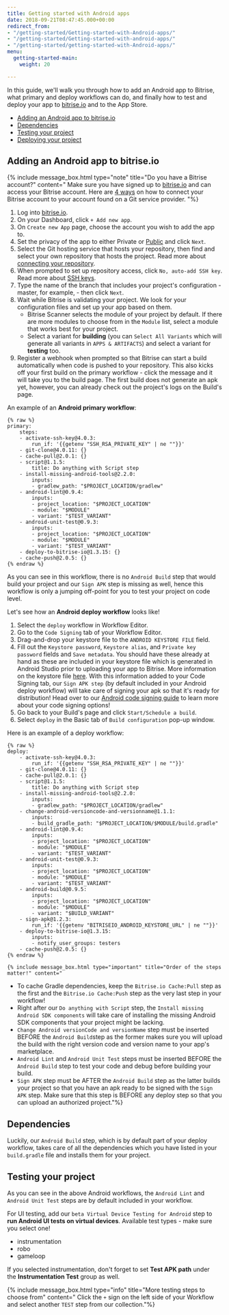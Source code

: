 ```yaml
---
title: Getting started with Android apps
date: 2018-09-21T08:47:45.000+00:00
redirect_from:
- "/getting-started/Getting-started-with-Android-apps/"
- "/getting-started/Getting-started-with-android-apps/"
- "/getting-started/getting-started-with-Android-apps/"
menu:
  getting-started-main:
    weight: 20

---
```

In this guide, we'll walk you through how to add an Android app to Bitrise, what primary and deploy workflows can do, and finally how to test and deploy your app to [bitrise.io](https://www.bitrise.io/) and to the App Store.

* [Adding an Android app to bitrise.io](/getting-started/getting-started-with-android-apps/#add-an-android-app-to-bitriseio)
* [Dependencies](/getting-started/getting-started-with-android-apps/#dependencies)
* [Testing your project](/getting-started/getting-started-with-android-apps/#testing-your-project)
* [Deploying your project](/getting-started/getting-started-with-android-apps/#deploying-your-project)

## Adding an Android app to bitrise.io

{% include message_box.html type="note" title="Do you have a Bitrise account?" content=" Make sure you have signed up to [bitrise.io](https://www.bitrise.io) and can access your Bitrise account. Here are [4 ways](https://devcenter.bitrise.io/getting-started/index#signing-up-to-bitrise) on how to connect your Bitrise account to your account found on a Git service provider. "%}

1. Log into [bitrise.io](https://www.bitrise.io/).
2. On your Dashboard, click `+ Add new app`.
3. On `Create new App` page, choose the account you wish to add the app to.
4. Set the privacy of the app to either Private or [Public](/getting-started/adding-a-new-app/public-apps) and click `Next`.
5. Select the Git hosting service that hosts your repository, then find and select your own repository that hosts the project. Read more about [connecting your repository](/getting-started/adding-a-new-app/connecting-a-repository/).
6. When prompted to set up repository access, click `No, auto-add SSH key`. Read more about [SSH keys](/getting-started/adding-a-new-app/setting-up-ssh-keys/).
7. Type the name of the branch that includes your project's configuration - master, for example, - then click `Next`.
8. Wait while Bitrise is validating your project. We look for your configuration files and set up your app based on them.
   * Bitrise Scanner selects the module of your project by default.  If there are more modules to choose from in the `Module` list, select a module that works best for your project.
   * Select a variant for **building** (you can `Select All Variants` which will generate all variants in `APPS & ARTIFACTS`) and select a variant for **testing** too.
9. Register a webhook when prompted so that Bitrise can start a build automatically when code is pushed to your repository. This also kicks off your first build on the primary workflow - click the message and it will take you to the build page. The first build does not generate an apk yet, however, you can already check out the project's logs on the Build's page.

An example of an **Android primary workflow**:

    {% raw %}  
    primary:
        steps:
        - activate-ssh-key@4.0.3:
            run_if: '{{getenv "SSH_RSA_PRIVATE_KEY" | ne ""}}'
        - git-clone@4.0.11: {}
        - cache-pull@2.0.1: {}
        - script@1.1.5:
            title: Do anything with Script step
        - install-missing-android-tools@2.2.0:
            inputs:
            - gradlew_path: "$PROJECT_LOCATION/gradlew"
        - android-lint@0.9.4:
            inputs:
            - project_location: "$PROJECT_LOCATION"
            - module: "$MODULE"
            - variant: "$TEST_VARIANT"
        - android-unit-test@0.9.3:
            inputs:
            - project_location: "$PROJECT_LOCATION"
            - module: "$MODULE"
            - variant: "$TEST_VARIANT"
        - deploy-to-bitrise-io@1.3.15: {}
        - cache-push@2.0.5: {}
    {% endraw %}

As you can see in this workflow, there is no `Android Build` step that would build your project and our `Sign APK` step is missing as well, hence this workflow is only a jumping off-point for you to test your project on code level.

Let's see how an **Android deploy workflow** looks like!

1. Select the `deploy` workflow in Workflow Editor.
2. Go to the `Code Signing` tab of your Workflow Editor.
3. Drag-and-drop your keystore file to the `ANDROID KEYSTORE FILE` field.
4. Fill out the `Keystore password`, `Keystore alias`, and `Private key password` fields and `Save metadata`. You should have these already at hand as these are included in your keystore file which is generated in Android Studio prior to uploading your app to Bitrise. More information on the keystore file [here](https://developer.android.com/studio/publish/app-signing). With this information added to your Code Signing tab, our `Sign APK step` (by default included in your Android deploy workflow) will take care of signing your apk so that it's ready for distribution! Head over to our [Android code signing guide](/code-signing/android-code-signing/android-code-signing-procedures/) to learn more about your code signing options!
5. Go back to your Build's page and click `Start/Schedule a build`.
6. Select `deploy` in the Basic tab of `Build configuration` pop-up window.

Here is an example of a deploy workflow:

    {% raw %}
    deploy:
        - activate-ssh-key@4.0.3:
            run_if: '{{getenv "SSH_RSA_PRIVATE_KEY" | ne ""}}'
        - git-clone@4.0.11: {}
        - cache-pull@2.0.1: {}
        - script@1.1.5:
            title: Do anything with Script step
        - install-missing-android-tools@2.2.0:
            inputs:
            - gradlew_path: "$PROJECT_LOCATION/gradlew"
        - change-android-versioncode-and-versionname@1.1.1:
            inputs:
            - build_gradle_path: "$PROJECT_LOCATION/$MODULE/build.gradle"
        - android-lint@0.9.4:
            inputs:
            - project_location: "$PROJECT_LOCATION"
            - module: "$MODULE"
            - variant: "$TEST_VARIANT"
        - android-unit-test@0.9.3:
            inputs:
            - project_location: "$PROJECT_LOCATION"
            - module: "$MODULE"
            - variant: "$TEST_VARIANT"
        - android-build@0.9.5:
            inputs:
            - project_location: "$PROJECT_LOCATION"
            - module: "$MODULE"
            - variant: "$BUILD_VARIANT"
        - sign-apk@1.2.3:
            run_if: '{{getenv "BITRISEIO_ANDROID_KEYSTORE_URL" | ne ""}}'
        - deploy-to-bitrise-io@1.3.15:
            inputs:
            - notify_user_groups: testers
        - cache-push@2.0.5: {}
    {% endraw %}
    
    {% include message_box.html type="important" title="Order of the steps matter!" content="

* To cache Gradle dependencies, keep the `Bitrise.io Cache:Pull` step as the first and the `Bitrise.io Cache:Push` step as the very last step in your workflow!
* Right after our `Do anything with Script` step, the `Install missing Android SDK components` will take care of installing the missing Android SDK components that your project might be lacking.
* `Change Android versionCode and versionName` step must be inserted BEFORE the `Android Build`step as the former makes sure you will upload the build with the right version code and version name to your app's marketplace.
* `Android Lint` and `Android Unit Test` steps must be inserted BEFORE the `Android Build` step to test your code and debug before building your build.
* `Sign APK` step must be AFTER the `Android Build` step as the latter builds your project so that you have an apk ready to be signed with the `Sign APK` step. Make sure that this step is BEFORE any deploy step so that you can upload an authorized project."%}

## Dependencies

Luckily, our `Android Build` step, which is by default part of your deploy workflow, takes care of all the dependencies which you have listed in your `build.gradle` file and installs them for your project.

## Testing your project

As you can see in the above Android workflows, the `Android Lint` and `Android Unit Test` steps are by default included in your workflow.

For UI testing, add our `beta Virtual Device Testing for Android` step to **run Android UI tests on virtual devices**. Available test types - make sure you select one!

* instrumentation
* robo
* gameloop

If you selected instrumentation, don't forget to set **Test APK path** under the **Instrumentation Test** group as well.

{% include message_box.html type="info" title="More testing steps to choose from" content=" Click the `+` sign on the left side of your Workflow and select another `TEST` step from our collection."%}